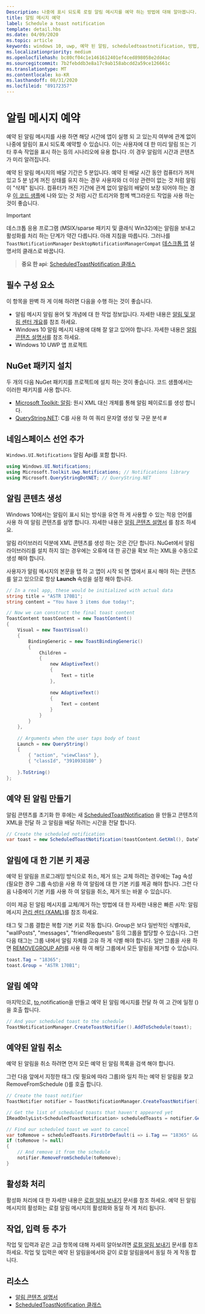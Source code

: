 ```yaml
---
Description: 나중에 표시 되도록 로컬 알림 메시지를 예약 하는 방법에 대해 알아봅니다.
title: 알림 메시지 예약
label: Schedule a toast notification
template: detail.hbs
ms.date: 04/09/2020
ms.topic: article
keywords: windows 10, uwp, 예약 된 알림, scheduledtoastnotification, 방법, 빠른 시작, 시작, 코드 샘플, 연습
ms.localizationpriority: medium
ms.openlocfilehash: bc80cf04c1e1461612401ef4ced898058e2dd4ac
ms.sourcegitcommit: 7b2febddb3e8a17c9ab158abcdd2a59ce126661c
ms.translationtype: MT
ms.contentlocale: ko-KR
ms.lasthandoff: 08/31/2020
ms.locfileid: "89172357"
---
```

# <a name="schedule-a-toast-notification"></a>알림 메시지 예약

예약 된 알림 메시지를 사용 하면 해당 시간에 앱이 실행 되 고 있는지 여부에 관계 없이 나중에 알림이 표시 되도록 예약할 수 있습니다. 이는 사용자에 대 한 미리 알림 또는 기타 후속 작업을 표시 하는 등의 시나리오에 유용 합니다 .이 경우 알림의 시간과 콘텐츠가 미리 알려집니다.

예약 된 알림 메시지의 배달 기간은 5 분입니다. 예약 된 배달 시간 동안 컴퓨터가 꺼져 있고 5 분 넘게 꺼진 상태를 유지 하는 경우 사용자와 더 이상 관련이 없는 것 처럼 알림이 "삭제" 됩니다. 컴퓨터가 꺼진 기간에 관계 없이 알림의 배달이 보장 되어야 하는 경우 [이 코드 샘플](https://github.com/WindowsNotifications/quickstart-snoozable-toasts-even-if-computer-is-off)에 나와 있는 것 처럼 시간 트리거와 함께 백그라운드 작업을 사용 하는 것이 좋습니다.

> [!IMPORTANT]
> 데스크톱 응용 프로그램 (MSIX/sparse 패키지 및 클래식 Win32)에는 알림을 보내고 활성화를 처리 하는 단계가 약간 다릅니다. 아래 지침을 따릅니다. 그러나를 `ToastNotificationManager` `DesktopNotificationManagerCompat` [데스크톱 앱](toast-desktop-apps.md) 설명서의 클래스로 바꿉니다.

> **중요 한 api**: [ScheduledToastNotification 클래스](/uwp/api/Windows.UI.Notifications.ScheduledToastNotification)


## <a name="prerequisites"></a>필수 구성 요소

이 항목을 완벽 하 게 이해 하려면 다음을 수행 하는 것이 좋습니다.

* 알림 메시지 알림 용어 및 개념에 대 한 작업 정보입니다. 자세한 내용은 [알림 및 알림 센터 개요](/archive/blogs/tiles_and_toasts/toast-notification-and-action-center-overview-for-windows-10)를 참조 하세요.
* Windows 10 알림 메시지 내용에 대해 잘 알고 있어야 합니다. 자세한 내용은 [알림 콘텐츠 설명서](adaptive-interactive-toasts.md)를 참조 하세요.
* Windows 10 UWP 앱 프로젝트


## <a name="install-nuget-packages"></a>NuGet 패키지 설치

두 개의 다음 NuGet 패키지를 프로젝트에 설치 하는 것이 좋습니다. 코드 샘플에서는 이러한 패키지를 사용 합니다.

* [Microsoft Toolkit: 알림](https://www.nuget.org/packages/Microsoft.Toolkit.Uwp.Notifications/): 원시 XML 대신 개체를 통해 알림 페이로드를 생성 합니다.
* [QueryString.NET](https://www.nuget.org/packages/QueryString.NET/): C를 사용 하 여 쿼리 문자열 생성 및 구문 분석 #


## <a name="add-namespace-declarations"></a>네임스페이스 선언 추가

`Windows.UI.Notifications` 알림 Api를 포함 합니다.

```csharp
using Windows.UI.Notifications;
using Microsoft.Toolkit.Uwp.Notifications; // Notifications library
using Microsoft.QueryStringDotNET; // QueryString.NET
```


## <a name="construct-the-toast-content"></a>알림 콘텐츠 생성

Windows 10에서는 알림이 표시 되는 방식을 유연 하 게 사용할 수 있는 적응 언어를 사용 하 여 알림 콘텐츠를 설명 합니다. 자세한 내용은 [알림 콘텐츠 설명서](adaptive-interactive-toasts.md) 를 참조 하세요.

알림 라이브러리 덕분에 XML 콘텐츠를 생성 하는 것은 간단 합니다. NuGet에서 알림 라이브러리를 설치 하지 않는 경우에는 오류에 대 한 공간을 확보 하는 XML을 수동으로 생성 해야 합니다.

사용자가 알림 메시지의 본문을 탭 하 고 앱이 시작 되 면 앱에서 표시 해야 하는 콘텐츠를 알고 있으므로 항상 **Launch** 속성을 설정 해야 합니다.

```csharp
// In a real app, these would be initialized with actual data
string title = "ASTR 170B1";
string content = "You have 3 items due today!";

// Now we can construct the final toast content
ToastContent toastContent = new ToastContent()
{
    Visual = new ToastVisual()
    {
        BindingGeneric = new ToastBindingGeneric()
        {
            Children =
            {
                new AdaptiveText()
                {
                    Text = title
                },
     
                new AdaptiveText()
                {
                    Text = content
                }
            }
        }
    },
 
    // Arguments when the user taps body of toast
    Launch = new QueryString()
    {
        { "action", "viewClass" },
        { "classId", "3910938180" }
 
    }.ToString()
};
```

## <a name="create-the-scheduled-toast"></a>예약 된 알림 만들기

알림 콘텐츠를 초기화 한 후에는 새 [ScheduledToastNotification](/uwp/api/Windows.UI.Notifications.ScheduledToastNotification) 을 만들고 콘텐츠의 XML을 전달 하 고 알림을 배달 하려는 시간을 전달 합니다.

```csharp
// Create the scheduled notification
var toast = new ScheduledToastNotification(toastContent.GetXml(), DateTime.Now.AddSeconds(5));
```


## <a name="provide-a-primary-key-for-your-toast"></a>알림에 대 한 기본 키 제공

예약 된 알림을 프로그래밍 방식으로 취소, 제거 또는 교체 하려는 경우에는 Tag 속성 (필요한 경우 그룹 속성)을 사용 하 여 알림에 대 한 기본 키를 제공 해야 합니다. 그런 다음 나중에이 기본 키를 사용 하 여 알림을 취소, 제거 또는 바꿀 수 있습니다.

이미 제공 된 알림 메시지를 교체/제거 하는 방법에 대 한 자세한 내용은 빠른 시작: 알림 메시지 [관리 센터 (XAML)](/previous-versions/windows/apps/dn631260(v=win.10))를 참조 하세요.

태그 및 그룹 결합은 복합 기본 키로 작동 합니다. Group은 보다 일반적인 식별자로, "wallPosts", "messages", "friendRequests" 등의 그룹을 할당할 수 있습니다. 그런 다음 태그는 그룹 내에서 알림 자체를 고유 하 게 식별 해야 합니다. 일반 그룹을 사용 하면 [REMOVEGROUP API](/uwp/api/Windows.UI.Notifications.ToastNotificationHistory#Windows_UI_Notifications_ToastNotificationHistory_RemoveGroup_System_String_)를 사용 하 여 해당 그룹에서 모든 알림을 제거할 수 있습니다.

```csharp
toast.Tag = "18365";
toast.Group = "ASTR 170B1";
```


## <a name="schedule-the-notification"></a>알림 예약

마지막으로, [to ](/uwp/api/windows.ui.notifications.toastnotifier) notification을 만들고 예약 된 알림 메시지를 전달 하 여 고 간에 일정 ()을 호출 합니다.

```csharp
// And your scheduled toast to the schedule
ToastNotificationManager.CreateToastNotifier().AddToSchedule(toast);
```


## <a name="cancel-scheduled-notifications"></a>예약된 알림 취소

예약 된 알림을 취소 하려면 먼저 모든 예약 된 알림 목록을 검색 해야 합니다.

그런 다음 앞에서 지정한 태그 (및 필요에 따라 그룹)와 일치 하는 예약 된 알림을 찾고 RemoveFromSchedule ()를 호출 합니다.

```csharp
// Create the toast notifier
ToastNotifier notifier = ToastNotificationManager.CreateToastNotifier();

// Get the list of scheduled toasts that haven't appeared yet
IReadOnlyList<ScheduledToastNotification> scheduledToasts = notifier.GetScheduledToastNotifications();

// Find our scheduled toast we want to cancel
var toRemove = scheduledToasts.FirstOrDefault(i => i.Tag == "18365" && i.Group == "ASTR 170B1");
if (toRemove != null)
{
    // And remove it from the schedule
    notifier.RemoveFromSchedule(toRemove);
}
```


## <a name="activation-handling"></a>활성화 처리

활성화 처리에 대 한 자세한 내용은 [로컬 알림 보내기](send-local-toast.md) 문서를 참조 하세요. 예약 된 알림 메시지의 활성화는 로컬 알림 메시지의 활성화와 동일 하 게 처리 됩니다.


## <a name="adding-actions-inputs-and-more"></a>작업, 입력 등 추가

작업 및 입력과 같은 고급 항목에 대해 자세히 알아보려면 [로컬 알림 보내기](send-local-toast.md) 문서를 참조 하세요. 작업 및 입력은 예약 된 알림을에서와 같이 로컬 알림을에서 동일 하 게 작동 합니다.


## <a name="resources"></a>리소스

* [알림 콘텐츠 설명서](adaptive-interactive-toasts.md)
* [ScheduledToastNotification 클래스](/uwp/api/Windows.UI.Notifications.ScheduledToastNotification)